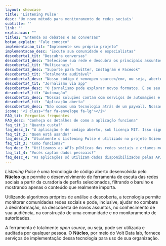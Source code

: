 ```yaml
---
layout: showcase
title: 'Listening Pulse'
desc: 'Um novo método para monitoramento de redes sociais'
subtitle: ''
link: ''
explicacao: ""
title2: "Entenda os debates e as conversas"
botao_explain: "Fale conosco"
implementacao_tit: "Implemente seu próprio projeto"
implementacao_desc: "Escute sua comunidade e especialistas"
descoberta1_tit: "Descubra conversas"
descoberta1_desc: "Selecione sua rede e descubra os principais assuntos e debates"
descoberta2_tit: "Multicanais"
descoberta2_desc: "Suporte para Twitter, Instagram e Faceook"
descoberta3_tit: "Totalmente auditável"
descoberta3_desc: "Nosso código é <em>open source</em>, ou seja, aberto a todos, com total transparência"
descoberta4_tit: "Jornalismo via app"
descoberta4_desc: "O jornalismo pode explorar novos formatos. E se seu conteúdo fosse um algoritmo, em vez de um texto?"
descoberta5_tit: "Automação"
descoberta5_desc: "Nossas soluções contam com serviços de automações e bots para produzir e disparar conteúdo."
descoberta6_tit:  "Aplicação aberta"
descoberta6_desc: "Não somos uma tecnologia atrás de um paywall. Nossas aplicações pode ser para o consumidor final."
icone: '<i class="far fa-envelope fa-lg"></i>'
FAQ_tit: Perguntas frequentes
FAQ_desc: "Conheça os detalhes de como a aplicação funciona"
faq_tit_1: "Quanto custa?"
faq_desc_1: "A aplicação é de código aberto, sob licença MIT. Isso significa que pode ser reproduzida gratuitamente. No entanto, o desenvolvimento técnico pode ser difícil, e o Núcleo/Volt Data Lab oferece serviços sob demanda para implementação dessa tecnologia. Os valores são discutidos caso a caso com clientes e parceiros."
faq_tit_2: "Quem está usando?"
faq_desc_2: "Atualmente o Listening Pulse é utilizado no projeto Science Pulse, que tem o apoio do International Center for Journalists, e pelo próprio Núcleo Jornalismo, no Monitor Nuclear. Temos outros projetos em andamento, com outros parceiros, que serão anunciados eventualmente."
faq_tit_3: "Como funciona?"
faq_desc_3: "Utilizamos as APIs públicas das redes sociais e criamos mecanismos para obter esses dados de tempos em tempos, alimentando a aplicação com novos dados. Nossos algoritmos então selecionam conteúdos de destaque utilizando diferentes métricas."
faq_tit_4: "Vocês captam dados pessoais?"
faq_desc_4: "As aplicações só utilizam dados disponibilizados pelas APIs públicas das redes sociais. Em geral, nossas aplicações não envolvem captação de dados pessoais de usuários. Se por acaso um dia fizermos isso, vamos agir de acordo com as melhores práticas e com a Lei Geral de Proteção de Dados (LGPD)"
---
```


*Listening Pulse* é uma tecnologia de código aberto desenvolvida pelo **Núcleo** que permite o desenvolvimento de ferramenta de escuta das redes sociais a partir da curadoria de perfis selecionados, filtrando o barulho e mostrando apenas o conteúdo que realmente importa.

Utilizando algoritmos próprios de análise e descoberta, a tecnologia permite monitorar comunidades redes sociais e pode, inclusive, ajudar no combate à desinformação, na descoberta de novos assuntos, no conhecimento de sua audiência, na construção de uma comunidade e no monitoramento de autoridades.

A ferramenta é totalmente *open source*, ou seja, pode ser utilizada e auditada por qualquer pessoa. O **Núcleo**, por meio do Volt Data lab, fornece serviços de implementação dessa tecnologia para uso de sua organização.
